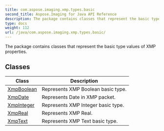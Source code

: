 ```yaml
---
title: com.aspose.imaging.xmp.types.basic
second_title: Aspose.Imaging for Java API Reference
description: The package contains classes that represent the basic type values of XMP properties.
type: docs
weight: 112
url: /java/com.aspose.imaging.xmp.types.basic/
---
```


The package contains classes that represent the basic type values of XMP properties.


## Classes

| Class | Description |
| --- | --- |
| [XmpBoolean](../com.aspose.imaging.xmp.types.basic/xmpboolean) | Represents XMP Boolean basic type. |
| [XmpDate](../com.aspose.imaging.xmp.types.basic/xmpdate) | Represents Date in XMP packet. |
| [XmpInteger](../com.aspose.imaging.xmp.types.basic/xmpinteger) | Represents XMP Integer basic type. |
| [XmpReal](../com.aspose.imaging.xmp.types.basic/xmpreal) | Represents XMP Real. |
| [XmpText](../com.aspose.imaging.xmp.types.basic/xmptext) | Represents XMP Text basic type. |
